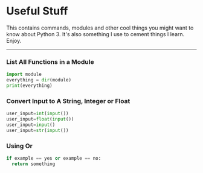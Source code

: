 # Useful Stuff

This contains commands, modules and other cool things you might want to know about Python 3. It's also something I use to cement things I learn. Enjoy.

---

### List All Functions in a Module

```python
import module
everything = dir(module)
print(everything)
```

### Convert Input to A String, Integer or Float

```Python
user_input=int(input())
user_input=float(input())
user_input=input()
user_input=str(input())
```

### Using Or

```python
if example == yes or example == no:
  return something
```
